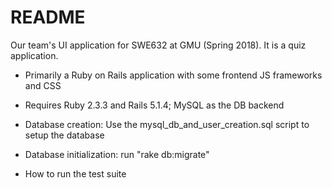 # README

Our team's UI application for SWE632 at GMU (Spring 2018). It is a quiz application.

* Primarily a Ruby on Rails application with some frontend JS frameworks and CSS

* Requires Ruby 2.3.3 and Rails 5.1.4; MySQL as the DB backend

* Database creation: Use the mysql_db_and_user_creation.sql script to setup the database

* Database initialization: run "rake db:migrate"

* How to run the test suite